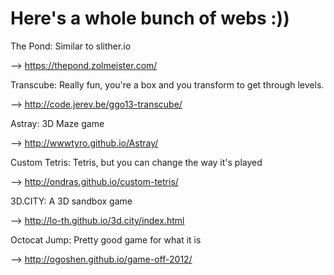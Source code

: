 # **Here's a whole bunch of webs :))**


The Pond: Similar to slither.io


--> https://thepond.zolmeister.com/


Transcube: Really fun, you're a box and you transform to get through levels.


--> http://code.jerev.be/ggo13-transcube/


Astray: 3D Maze game 


--> http://wwwtyro.github.io/Astray/


Custom Tetris: Tetris, but you can change the way it's played


--> http://ondras.github.io/custom-tetris/


3D.CITY: A 3D sandbox game


--> http://lo-th.github.io/3d.city/index.html


Octocat Jump: Pretty good game for what it is


--> http://ogoshen.github.io/game-off-2012/


